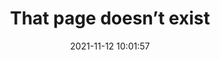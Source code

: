 ---
date: 2021-11-12 10:01:57
link:
  source: pocket
  source_url: https://getpocket.com
  text: That page doesn’t exist
  url: https://society.robinsloan.com/archive/notes-on-web3/
source: pocket
syndicated:
- type: pocket
  url: https://society.robinsloan.com/archive/notes-on-web3/
- type: mastodon
  url: https://mastodon.technology/users/roytang/statuses/107263526526054686
- type: twitter
  url: https://twitter.com/roytang/status/1459100009698263047/
title: That page doesn’t exist
---